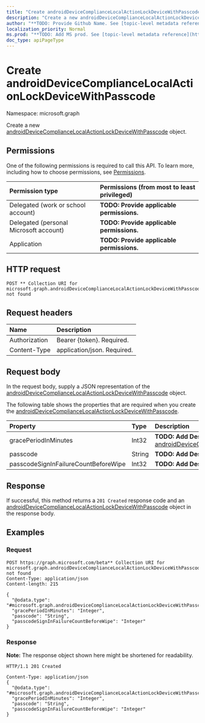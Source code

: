```yaml
---
title: "Create androidDeviceComplianceLocalActionLockDeviceWithPasscode"
description: "Create a new androidDeviceComplianceLocalActionLockDeviceWithPasscode object."
author: "**TODO: Provide Github Name. See [topic-level metadata reference](https://msgo.azurewebsites.net/add/document/guidelines/metadata.html#topic-level-metadata)**"
localization_priority: Normal
ms.prod: "**TODO: Add MS prod. See [topic-level metadata reference](https://msgo.azurewebsites.net/add/document/guidelines/metadata.html#topic-level-metadata)**"
doc_type: apiPageType
---
```


# Create androidDeviceComplianceLocalActionLockDeviceWithPasscode
Namespace: microsoft.graph

Create a new [androidDeviceComplianceLocalActionLockDeviceWithPasscode](../resources/intune-androiddevicecompliancelocalactionlockdevicewithpasscode.md) object.

## Permissions
One of the following permissions is required to call this API. To learn more, including how to choose permissions, see [Permissions](/graph/permissions-reference).

|Permission type|Permissions (from most to least privileged)|
|:---|:---|
|Delegated (work or school account)|**TODO: Provide applicable permissions.**|
|Delegated (personal Microsoft account)|**TODO: Provide applicable permissions.**|
|Application|**TODO: Provide applicable permissions.**|

## HTTP request

<!-- {
  "blockType": "ignored"
}
-->
``` http
POST ** Collection URI for microsoft.graph.androidDeviceComplianceLocalActionLockDeviceWithPasscode not found
```

## Request headers
|Name|Description|
|:---|:---|
|Authorization|Bearer {token}. Required.|
|Content-Type|application/json. Required.|

## Request body
In the request body, supply a JSON representation of the [androidDeviceComplianceLocalActionLockDeviceWithPasscode](../resources/intune-androiddevicecompliancelocalactionlockdevicewithpasscode.md) object.

The following table shows the properties that are required when you create the [androidDeviceComplianceLocalActionLockDeviceWithPasscode](../resources/intune-androiddevicecompliancelocalactionlockdevicewithpasscode.md).

|Property|Type|Description|
|:---|:---|:---|
|gracePeriodInMinutes|Int32|**TODO: Add Description** Inherited from [androidDeviceComplianceLocalActionBase](../resources/intune-androiddevicecompliancelocalactionbase.md)|
|passcode|String|**TODO: Add Description**|
|passcodeSignInFailureCountBeforeWipe|Int32|**TODO: Add Description**|



## Response

If successful, this method returns a `201 Created` response code and an [androidDeviceComplianceLocalActionLockDeviceWithPasscode](../resources/intune-androiddevicecompliancelocalactionlockdevicewithpasscode.md) object in the response body.

## Examples

### Request
<!-- {
  "blockType": "request",
  "name": "create_androiddevicecompliancelocalactionlockdevicewithpasscode_from_"
}
-->
``` http
POST https://graph.microsoft.com/beta** Collection URI for microsoft.graph.androidDeviceComplianceLocalActionLockDeviceWithPasscode not found
Content-Type: application/json
Content-length: 215

{
  "@odata.type": "#microsoft.graph.androidDeviceComplianceLocalActionLockDeviceWithPasscode",
  "gracePeriodInMinutes": "Integer",
  "passcode": "String",
  "passcodeSignInFailureCountBeforeWipe": "Integer"
}
```


### Response
**Note:** The response object shown here might be shortened for readability.
<!-- {
  "blockType": "response",
  "truncated": true,
  "@odata.type": "microsoft.graph.androidDeviceComplianceLocalActionLockDeviceWithPasscode"
}
-->
``` http
HTTP/1.1 201 Created

Content-Type: application/json
{
  "@odata.type": "#microsoft.graph.androidDeviceComplianceLocalActionLockDeviceWithPasscode",
  "gracePeriodInMinutes": "Integer",
  "passcode": "String",
  "passcodeSignInFailureCountBeforeWipe": "Integer"
}
```

